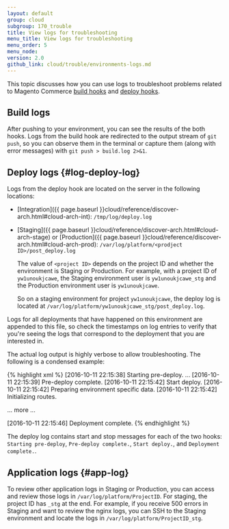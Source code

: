 ```yaml
---
layout: default
group: cloud
subgroup: 170_trouble
title: View logs for troubleshooting
menu_title: View logs for troubleshooting
menu_order: 5
menu_node:
version: 2.0
github_link: cloud/trouble/environments-logs.md
---
```


This topic discusses how you can use logs to troubleshoot problems related to Magento Commerce [build hooks]({{page.baseurl}}cloud/reference/discover-deploy.html#cloud-deploy-over-phases-build) and [deploy hooks]({{page.baseurl}}cloud/reference/discover-deploy.html#cloud-deploy-over-phases-hook).

## Build logs
After pushing to your environment, you can see the results of the both hooks. Logs from the build hook are redirected to the output stream of `git push`, so you can observe them in the terminal or capture them (along with error messages) with `git push > build.log 2>&1`.

## Deploy logs {#log-deploy-log}
Logs from the deploy hook are located on the server in the following locations:

*	[Integration]({{ page.baseurl }}cloud/reference/discover-arch.html#cloud-arch-int): `/tmp/log/deploy.log`
*	[Staging]({{ page.baseurl }}cloud/reference/discover-arch.html#cloud-arch-stage) or [Production]({{ page.baseurl }}cloud/reference/discover-arch.html#cloud-arch-prod): `/var/log/platform/<prodject ID>/post_deploy.log`

	The value of `<project ID>` depends on the project ID and whether the environment is Staging or Production. For example, with a project ID of `yw1unoukjcawe`, the Staging environment user is `yw1unoukjcawe_stg` and the Production environment user is `yw1unoukjcawe`.

	So on a staging environment for project `yw1unoukjcawe`, the deploy log is located at `/var/log/platform/yw1unoukjcawe_stg/post_deploy.log`.

Logs for all deployments that have happened on this environment are appended to
this file, so check the timestamps on log entries to verify that you're seeing the logs that correspond to the deployment that you are interested in.

The actual log output is highly verbose to allow troubleshooting. The following is a condensed example:

{% highlight xml %}
[2016-10-11 22:15:38] Starting pre-deploy.
...
[2016-10-11 22:15:39] Pre-deploy complete.
[2016-10-11 22:15:42] Start deploy.
[2016-10-11 22:15:42] Preparing environment specific data.
[2016-10-11 22:15:42] Initializing routes.

... more ...

[2016-10-11 22:15:46] Deployment complete.
{% endhighlight %}

The deploy log contains start and stop messages for each of the two hooks:
`Starting pre-deploy`, `Pre-deploy complete.`, `Start deploy.`, and `Deployment complete.`.

## Application logs {#app-log}
To review other application logs in Staging or Production, you can access and review those logs in `/var/log/platform/ProjectID`. For staging, the project ID has `_stg` at the end. For example, if you receive 500 errors in Staging and want to review the nginx logs, you can SSH to the Staging environment and locate the logs in `/var/log/platform/ProjectID_stg`.
